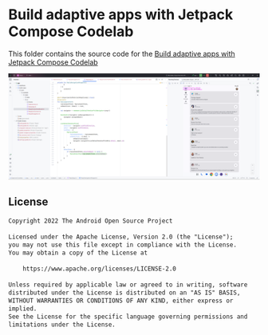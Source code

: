 # Build adaptive apps with Jetpack Compose Codelab

This folder contains the source code for
the [Build adaptive apps with Jetpack Compose Codelab](https://codelabs.developers.google.com/jetpack-compose-adaptability)

![App Screen](screenshots/img.png)

## License

```
Copyright 2022 The Android Open Source Project

Licensed under the Apache License, Version 2.0 (the "License");
you may not use this file except in compliance with the License.
You may obtain a copy of the License at

    https://www.apache.org/licenses/LICENSE-2.0

Unless required by applicable law or agreed to in writing, software
distributed under the License is distributed on an "AS IS" BASIS,
WITHOUT WARRANTIES OR CONDITIONS OF ANY KIND, either express or implied.
See the License for the specific language governing permissions and
limitations under the License.
```
